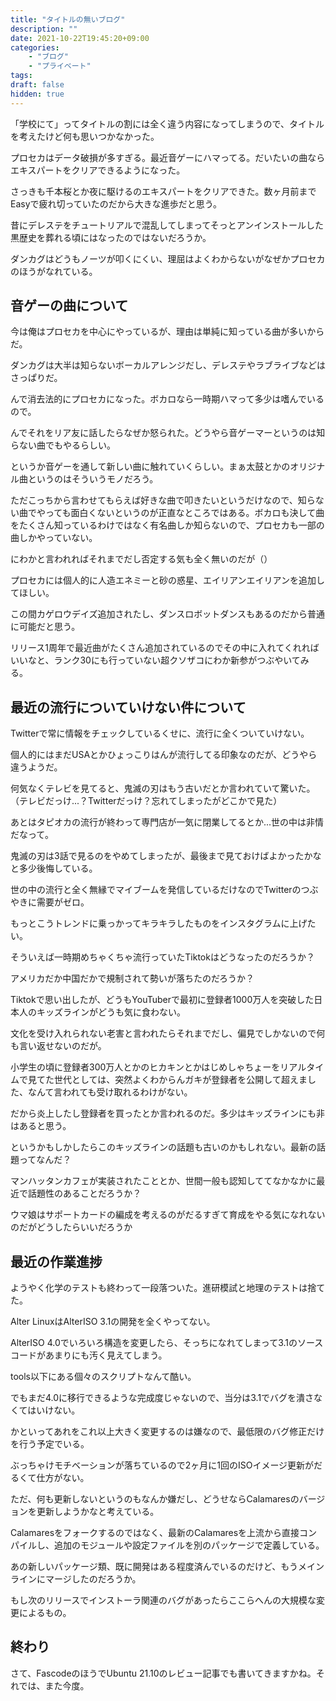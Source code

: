 ```yaml
---
title: "タイトルの無いブログ"
description: ""
date: 2021-10-22T19:45:20+09:00
categories:
    - "ブログ"
    - "プライベート"
tags:
draft: false
hidden: true
---
```


「学校にて」ってタイトルの割には全く違う内容になってしまうので、タイトルを考えたけど何も思いつかなかった。

プロセカはデータ破損が多すぎる。最近音ゲーにハマってる。だいたいの曲ならエキスパートをクリアできるようになった。

さっきも千本桜とか夜に駆けるのエキスパートをクリアできた。数ヶ月前までEasyで疲れ切っていたのだから大きな進歩だと思う。

昔にデレステをチュートリアルで混乱してしまってそっとアンインストールした黒歴史を葬れる頃にはなったのではないだろうか。

ダンカグはどうもノーツが叩くにくい、理屈はよくわからないがなぜかプロセカのほうがなれている。

## 音ゲーの曲について

今は俺はプロセカを中心にやっているが、理由は単純に知っている曲が多いからだ。

ダンカグは大半は知らないボーカルアレンジだし、デレステやラブライブなどはさっぱりだ。

んで消去法的にプロセカになった。ボカロなら一時期ハマって多少は嗜んでいるので。

んでそれをリア友に話したらなぜか怒られた。どうやら音ゲーマーというのは知らない曲でもやるらしい。

というか音ゲーを通して新しい曲に触れていくらしい。まぁ太鼓とかのオリジナル曲というのはそういうモノだろう。

ただこっちから言わせてもらえば好きな曲で叩きたいというだけなので、知らない曲でやっても面白くないというのが正直なところではある。ボカロも決して曲をたくさん知っているわけではなく有名曲しか知らないので、プロセカも一部の曲しかやっていない。

にわかと言われればそれまでだし否定する気も全く無いのだが（）

プロセカには個人的に人造エネミーと砂の惑星、エイリアンエイリアンを追加してほしい。

この間カゲロウデイズ追加されたし、ダンスロボットダンスもあるのだから普通に可能だと思う。

リリース1周年で最近曲がたくさん追加されているのでその中に入れてくれればいいなと、ランク30にも行っていない超クソザコにわか新参がつぶやいてみる。

## 最近の流行についていけない件について

Twitterで常に情報をチェックしているくせに、流行に全くついていけない。

個人的にはまだUSAとかひょっこりはんが流行してる印象なのだが、どうやら違うようだ。

何気なくテレビを見てると、鬼滅の刃はもう古いだとか言われていて驚いた。
（テレビだっけ...？Twitterだっけ？忘れてしまったがどこかで見た）

あとはタピオカの流行が終わって専門店が一気に閉業してるとか...世の中は非情だなって。

鬼滅の刃は3話で見るのをやめてしまったが、最後まで見ておけばよかったかなと多少後悔している。

世の中の流行と全く無縁でマイブームを発信しているだけなのでTwitterのつぶやきに需要がゼロ。

もっとこうトレンドに乗っかってキラキラしたものをインスタグラムに上げたい。

そういえば一時期めちゃくちゃ流行っていたTiktokはどうなったのだろうか？

アメリカだか中国だかで規制されて勢いが落ちたのだろうか？

Tiktokで思い出したが、どうもYouTuberで最初に登録者1000万人を突破した日本人のキッズラインがどうも気に食わない。

文化を受け入れられない老害と言われたらそれまでだし、偏見でしかないので何も言い返せないのだが。

小学生の頃に登録者300万人とかのヒカキンとかはじめしゃちょーをリアルタイムで見てた世代としては、突然よくわからんガキが登録者を公開して超えました、なんて言われても受け取れるわけがない。

だから炎上したし登録者を買ったとか言われるのだ。多少はキッズラインにも非はあると思う。

というかもしかしたらこのキッズラインの話題も古いのかもしれない。最新の話題ってなんだ？

マンハッタンカフェが実装されたこととか、世間一般も認知しててなかなかに最近で話題性のあることだろうか？

ウマ娘はサポートカードの編成を考えるのがだるすぎて育成をやる気になれないのだがどうしたらいいだろうか

## 最近の作業進捗

ようやく化学のテストも終わって一段落ついた。進研模試と地理のテストは捨てた。

Alter LinuxはAlterISO 3.1の開発を全くやってない。

AlterISO 4.0でいろいろ構造を変更したら、そっちになれてしまって3.1のソースコードがあまりにも汚く見えてしまう。

tools以下にある個々のスクリプトなんて酷い。

でもまだ4.0に移行できるような完成度じゃないので、当分は3.1でバグを潰さなくてはいけない。

かといってあれをこれ以上大きく変更するのは嫌なので、最低限のバグ修正だけを行う予定でいる。

ぶっちゃけモチベーションが落ちているので2ヶ月に1回のISOイメージ更新がだるくて仕方がない。

ただ、何も更新しないというのもなんか嫌だし、どうせならCalamaresのバージョンを更新しようかなと考えている。

Calamaresをフォークするのではなく、最新のCalamaresを上流から直接コンパイルし、追加のモジュールや設定ファイルを別のパッケージで定義している。

あの新しいパッケージ類、既に開発はある程度済んでいるのだけど、もうメインラインにマージしたのだろうか。

もし次のリリースでインストーラ関連のバグがあったらここらへんの大規模な変更によるもの。

## 終わり

さて、FascodeのほうでUbuntu 21.10のレビュー記事でも書いてきますかね。それでは、また今度。
